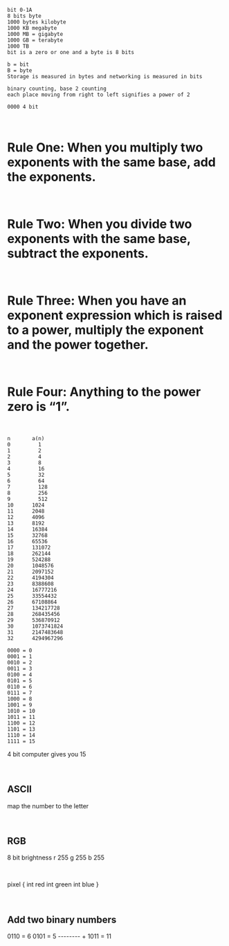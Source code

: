 ```
bit 0-1A
8 bits byte
1000 bytes kilobyte
1000 KB megabyte
1000 MB = gigabyte
1000 GB = terabyte
1000 TB
bit is a zero or one and a byte is 8 bits

b = bit
B = byte
Storage is measured in bytes and networking is measured in bits

binary counting, base 2 counting
each place moving from right to left signifies a power of 2

0000 4 bit
```
<br>

# Rule One: When you multiply two exponents with the same base, add the exponents.
<br>

# Rule Two: When you divide two exponents with the same base, subtract the exponents.
<br>

# Rule Three: When you have an exponent expression which is raised to a power, multiply the exponent and the power together.
<br>

# Rule Four: Anything to the power zero is “1”.
<br>

```
n		a(n)
0		  1
1		  2
2		  4
3		  8
4		  16
5		  32
6		  64
7		  128
8		  256
9		  512
10		1024
11		2048
12		4096
13		8192
14		16384
15		32768
16		65536
17		131072
18		262144
19		524288
20		1048576
21		2097152
22		4194304
23		8388608
24		16777216
25		33554432
26		67108864
27		134217728
28		268435456
29		536870912
30		1073741824
31		2147483648
32		4294967296
```

```
0000 = 0
0001 = 1
0010 = 2
0011 = 3
0100 = 4
0101 = 5
0110 = 6
0111 = 7
1000 = 8
1001 = 9
1010 = 10
1011 = 11
1100 = 12
1101 = 13
1110 = 14
1111 = 15
```

4 bit computer gives you 15

<br>

## ASCII
map the number to the letter

<br>

## RGB 
8 bit brightness
r 255
g 255
b 255

<br>

pixel {
int red
int green
int blue
}

<br>

## Add two binary numbers
0110 = 6
0101 = 5
-------- +
1011 = 11

